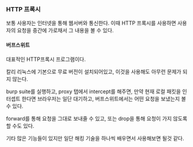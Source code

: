 ### HTTP 프록시
보통 사용자는 인터넷을 통해 웹서버와 통신한다. 이때 HTTP 프록시를 사용하면 사용자의 요청을 중간에 가로채서 그 내용을 볼 수 있다.

#### 버프스위트
대표적인 HTTP프록시 프로그램이다.

칼리 리눅스에 기본으로 무료 버전이 설치되어있고, 이것을 사용해도 아무런 문제가 되지 않는다.

burp suite를 실행하고, proxy 탭에서 intercept를 해주면, 만약 현재 로컬 패킷을 인터셉트 한다면 브라우저는 일단 대기하고, 버프스위트에서는 어떤 요청을 보냈는지 볼 수 있다.

forward를 통해 요청을 그대로 보내줄 수 있고, 또는 drop을 통해 요청이 가지 않도록 할 수도 있다.

기타 많은 기능들이 있지만 일단 해킹 기술을 하나씩 배우면서 사용해보면 될것 같다.